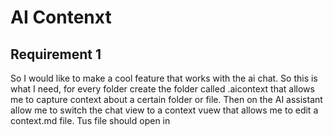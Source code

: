 # AI Contenxt

## Requirement 1
So I would like to make a cool feature that works with the ai chat. So this is what I need, for every folder create the folder called .aicontext that allows me to capture context about a certain folder or file. Then on the AI assistant allow me to switch the chat view to a context vuew that allows me to edit a context.md file. Tus file should open in 

